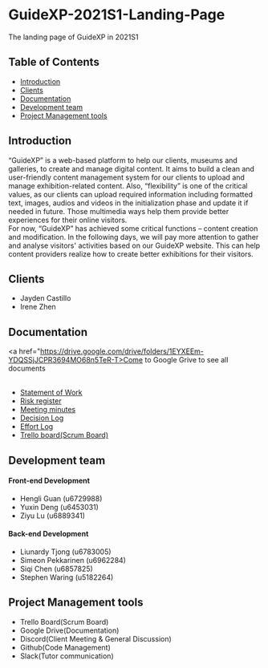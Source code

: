 # GuideXP-2021S1-Landing-Page
The landing page of GuideXP in 2021S1
## Table of Contents
  - <a href="#introduction">Introduction</a>
  - <a href="#clients">Clients</a>
  - <a href="#documentation">Documentation</a>
  - <a href="#development-team">Development team</a>
  - <a href="#project-management-tools">Project Management tools</a>
  
    


## Introduction
“GuideXP” is a web-based platform to help our clients, museums and galleries, to create and manage digital content. It aims to build a clean and user-friendly content management system for our clients to upload and manage exhibition-related content. Also, “flexibility” is one of the critical values, as our clients can upload required information including formatted text, images, audios and videos in the initialization phase and update it if needed in future. Those multimedia ways help them provide better experiences for their online visitors.  
For now, “GuideXP” has achieved some critical functions – content creation and modification. In the following days, we will pay more attention to gather and analyse visitors' activities based on our GuideXP website. This can help content providers realize how to create better exhibitions for their visitors.   

## Clients
* Jayden Castillo
* Irene Zhen 

## Documentation  
  <a href="https://drive.google.com/drive/folders/1EYXEEm-YDQSSjJCPR3694MO68n5TeR-T>Come to Google Grive to see all documents</a><br/>
<br/>

  - <a href="">Statement of Work</a><br/>  
  - <a href="">Risk register</a><br/>
  - <a href="https://drive.google.com/drive/folders/1dshUyOuY8a0LKLcZ50IHCY3lKOzUluOJ?usp=sharing">Meeting minutes</a><br/>
  - <a href="https://drive.google.com/file/d/1FdSaCMYR1OJ0aiTvRTQWP8Y01rBmyY1Y/view?usp=sharing">Decision Log</a><br/>
  - <a href="https://drive.google.com/file/d/1qh9WFdYa0iRUFgN1od0I5yPe_ioIbJMZ/view?usp=sharing">Effort Log</a><br/>
  - <a href="https://trello.com/b/NKVZUMAt/guidexp-techlauncher-sem-1-2021">Trello board(Scrum Board)</a><br/>


## Development team
#### Front-end Development   
* Hengli Guan (u6729988)
* Yuxin Deng (u6453031) 
* Ziyu Lu (u6889341)  

#### Back-end Development   
* Liunardy Tjong (u6783005)
* Simeon Pekkarinen (u6962284)
* Siqi Chen (u6857825)
* Stephen Waring (u5182264)

## Project Management tools
* Trello Board(Scrum Board)
* Google Drive(Documentation)
* Discord(Client Meeting & General Discussion)
* Github(Code Management)
* Slack(Tutor communication)




